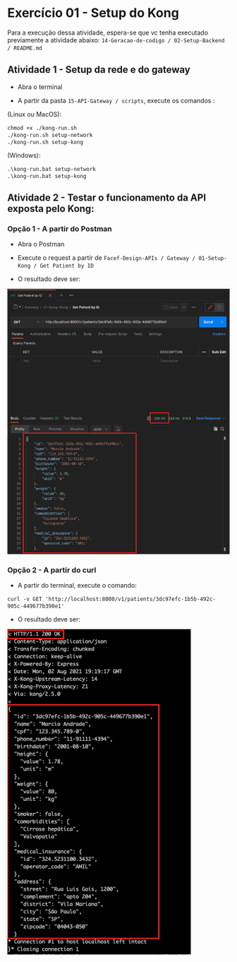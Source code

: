 # Exercício 01 - Setup do Kong

Para a execução dessa atividade, espera-se que vc tenha executado previamente a atividade abaixo:
`14-Geracao-de-codigo / 02-Setup-Backend / README.md`

## Atividade 1 - Setup da rede e do gateway

- Abra o terminal

- A partir da pasta `15-API-Gateway / scripts`, execute os comandos :

(Linux ou MacOS):
```
chmod +x ./kong-run.sh
./kong-run.sh setup-network
./kong-run.sh setup-kong
```

(Windows):
```
.\kong-run.bat setup-network
.\kong-run.bat setup-kong
```

## Atividade 2 - Testar o funcionamento da API exposta pelo Kong:

### Opção 1 - A partir do Postman

- Abra o Postman 

- Execute o request a partir de `Facef-Design-APIs / Gateway / 01-Setup-Kong / Get Patient by ID`

- O resultado deve ser:

![print_postman.png](print_postman.png)

### Opção 2 - A partir do curl

- A partir do terminal, execute o comando:
```
curl -v GET 'http://localhost:8000/v1/patients/3dc97efc-1b5b-492c-905c-449677b390e1'
```

- O resultado deve ser:

![print_curl.png](print_curl.png)